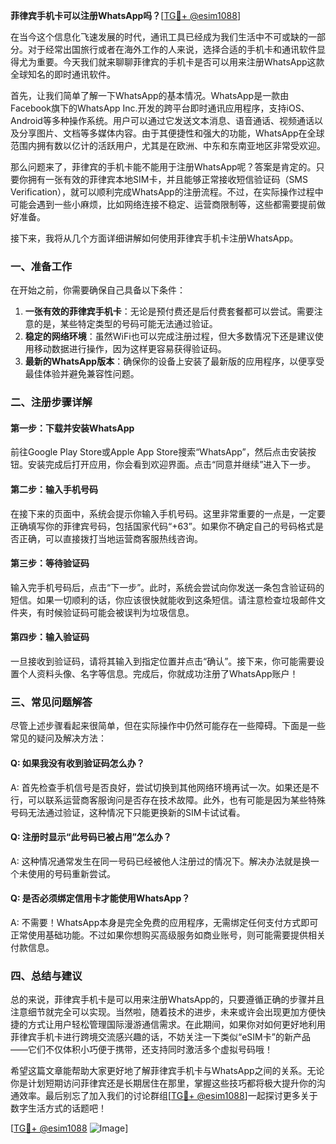 **菲律宾手机卡可以注册WhatsApp吗？**[[TG💪+ @esim1088](https://t.me/s/esim1088)]

在当今这个信息化飞速发展的时代，通讯工具已经成为我们生活中不可或缺的一部分。对于经常出国旅行或者在海外工作的人来说，选择合适的手机卡和通讯软件显得尤为重要。今天我们就来聊聊菲律宾的手机卡是否可以用来注册WhatsApp这款全球知名的即时通讯软件。

首先，让我们简单了解一下WhatsApp的基本情况。WhatsApp是一款由Facebook旗下的WhatsApp Inc.开发的跨平台即时通讯应用程序，支持iOS、Android等多种操作系统。用户可以通过它发送文本消息、语音通话、视频通话以及分享图片、文档等多媒体内容。由于其便捷性和强大的功能，WhatsApp在全球范围内拥有数以亿计的活跃用户，尤其是在欧洲、中东和东南亚地区非常受欢迎。

那么问题来了，菲律宾的手机卡能不能用于注册WhatsApp呢？答案是肯定的。只要你拥有一张有效的菲律宾本地SIM卡，并且能够正常接收短信验证码（SMS Verification），就可以顺利完成WhatsApp的注册流程。不过，在实际操作过程中可能会遇到一些小麻烦，比如网络连接不稳定、运营商限制等，这些都需要提前做好准备。

接下来，我将从几个方面详细讲解如何使用菲律宾手机卡注册WhatsApp。

### **一、准备工作**

在开始之前，你需要确保自己具备以下条件：
1. **一张有效的菲律宾手机卡**：无论是预付费还是后付费套餐都可以尝试。需要注意的是，某些特定类型的号码可能无法通过验证。
2. **稳定的网络环境**：虽然WiFi也可以完成注册过程，但大多数情况下还是建议使用移动数据进行操作，因为这样更容易获得验证码。
3. **最新的WhatsApp版本**：确保你的设备上安装了最新版的应用程序，以便享受最佳体验并避免兼容性问题。

### **二、注册步骤详解**

#### **第一步：下载并安装WhatsApp**
前往Google Play Store或Apple App Store搜索“WhatsApp”，然后点击安装按钮。安装完成后打开应用，你会看到欢迎界面。点击“同意并继续”进入下一步。

#### **第二步：输入手机号码**
在接下来的页面中，系统会提示你输入手机号码。这里非常重要的一点是，一定要正确填写你的菲律宾号码，包括国家代码“+63”。如果你不确定自己的号码格式是否正确，可以直接拨打当地运营商客服热线咨询。

#### **第三步：等待验证码**
输入完手机号码后，点击“下一步”。此时，系统会尝试向你发送一条包含验证码的短信。如果一切顺利的话，你应该很快就能收到这条短信。请注意检查垃圾邮件文件夹，有时候验证码可能会被误判为垃圾信息。

#### **第四步：输入验证码**
一旦接收到验证码，请将其输入到指定位置并点击“确认”。接下来，你可能需要设置个人资料头像、名字等信息。完成后，你就成功注册了WhatsApp账户！

### **三、常见问题解答**

尽管上述步骤看起来很简单，但在实际操作中仍然可能存在一些障碍。下面是一些常见的疑问及解决方法：

#### **Q: 如果我没有收到验证码怎么办？**
A: 首先检查手机信号是否良好，尝试切换到其他网络环境再试一次。如果还是不行，可以联系运营商客服询问是否存在技术故障。此外，也有可能是因为某些特殊号码无法通过验证，这种情况下只能更换新的SIM卡试试看。

#### **Q: 注册时显示“此号码已被占用”怎么办？**
A: 这种情况通常发生在同一号码已经被他人注册过的情况下。解决办法就是换一个未使用的号码重新尝试。

#### **Q: 是否必须绑定信用卡才能使用WhatsApp？**
A: 不需要！WhatsApp本身是完全免费的应用程序，无需绑定任何支付方式即可正常使用基础功能。不过如果你想购买高级服务如商业账号，则可能需要提供相关付款信息。

### **四、总结与建议**

总的来说，菲律宾手机卡是可以用来注册WhatsApp的，只要遵循正确的步骤并且注意细节就完全可以实现。当然啦，随着技术的进步，未来或许会出现更加方便快捷的方式让用户轻松管理国际漫游通信需求。在此期间，如果你对如何更好地利用菲律宾手机卡进行跨境交流感兴趣的话，不妨关注一下类似“eSIM卡”的新产品——它们不仅体积小巧便于携带，还支持同时激活多个虚拟号码哦！

希望这篇文章能帮助大家更好地了解菲律宾手机卡与WhatsApp之间的关系。无论你是计划短期访问菲律宾还是长期居住在那里，掌握这些技巧都将极大提升你的沟通效率。最后别忘了加入我们的讨论群组[[TG💪+ @esim1088](https://t.me/s/esim1088)]一起探讨更多关于数字生活方式的话题吧！

[[TG💪+ @esim1088](https://t.me/s/esim1088) ![Image](https://i.postimg.cc/4NQfJmqS/Snipaste-2025-05-13-00-14-12.png)]